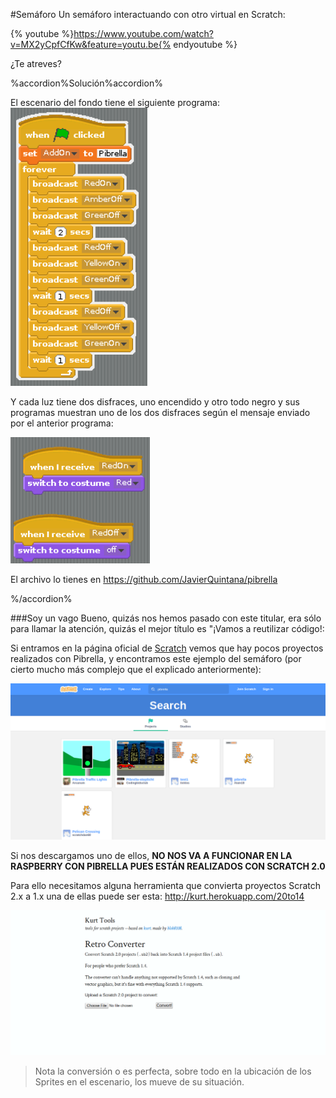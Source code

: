 #Semáforo
Un semáforo interactuando con otro virtual en Scratch:

{% youtube %}https://www.youtube.com/watch?v=MX2yCpfCfKw&feature=youtu.be{% endyoutube %}

¿Te atreves?

%accordion%Solución%accordion%

El escenario del fondo tiene el siguiente programa:
![](/assets/semaforo1.png)

Y cada luz tiene dos disfraces, uno encendido y otro todo negro y sus programas muestran uno de los dos disfraces según el mensaje enviado por el anterior programa:

![](/assets/semaforo2.png)

El archivo lo tienes en https://github.com/JavierQuintana/pibrella

%/accordion%

###Soy un vago
Bueno, quizás nos hemos pasado con este titular, era sólo para llamar la atención, quizás el mejor título es "¡Vamos a reutilizar código!:

Si entramos en la página oficial de [Scratch](https://scratch.mit.edu/) vemos que hay pocos proyectos realizados con Pibrella, y encontramos este ejemplo del semáforo (por cierto mucho más complejo que el explicado anteriormente):

![](/assets/scratch-pibrella.png)

Si nos descargamos uno de ellos, **NO NOS VA A FUNCIONAR EN LA RASPBERRY CON PIBRELLA PUES ESTÁN REALIZADOS CON SCRATCH 2.0**

Para ello necesitamos alguna herramienta que convierta proyectos Scratch 2.x a 1.x una de ellas puede ser esta: http://kurt.herokuapp.com/20to14

![](/assets/retroconverter.png)

>Nota la conversión o es perfecta, sobre todo en la ubicación de los Sprites en el escenario, los mueve de su situación.

